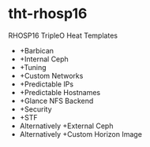 # tht-rhosp16
RHOSP16 TripleO Heat Templates

 - +Barbican
 - +Internal Ceph
 - +Tuning
 - +Custom Networks
 - +Predictable IPs
 - +Predictable Hostnames
 - +Glance NFS Backend
 - +Security
 - +STF
 - Alternatively +External Ceph
 - Alternatively +Custom Horizon Image

